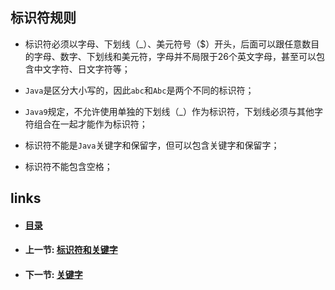## 标识符规则

- 标识符必须以字母、下划线（_）、美元符号（$）开头，后面可以跟任意数目的字母、数字、下划线和美元符，字母并不局限于26个英文字母，甚至可以包含中文字符、日文字符等；

- `Java`是区分大小写的，因此`abc`和`Abc`是两个不同的标识符；
- `Java9`规定，不允许使用单独的下划线（_）作为标识符，下划线必须与其他字符组合在一起才能作为标识符；
- 标识符不能是`Java`关键字和保留字，但可以包含关键字和保留字；
- 标识符不能包含空格；

## links

- #### [目录](<README.md>)

- #### 上一节: [标识符和关键字](<01.1.md>)

- #### 下一节: [关键字](<01.3.md>)

